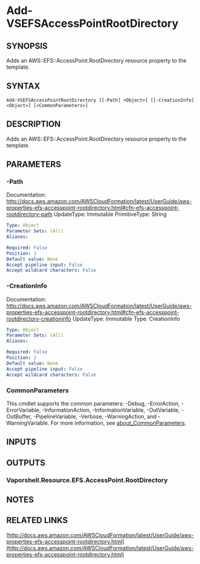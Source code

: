 # Add-VSEFSAccessPointRootDirectory

## SYNOPSIS
Adds an AWS::EFS::AccessPoint.RootDirectory resource property to the template.

## SYNTAX

```
Add-VSEFSAccessPointRootDirectory [[-Path] <Object>] [[-CreationInfo] <Object>] [<CommonParameters>]
```

## DESCRIPTION
Adds an AWS::EFS::AccessPoint.RootDirectory resource property to the template.

## PARAMETERS

### -Path
Documentation: http://docs.aws.amazon.com/AWSCloudFormation/latest/UserGuide/aws-properties-efs-accesspoint-rootdirectory.html#cfn-efs-accesspoint-rootdirectory-path
UpdateType: Immutable
PrimitiveType: String

```yaml
Type: Object
Parameter Sets: (All)
Aliases:

Required: False
Position: 1
Default value: None
Accept pipeline input: False
Accept wildcard characters: False
```

### -CreationInfo
Documentation: http://docs.aws.amazon.com/AWSCloudFormation/latest/UserGuide/aws-properties-efs-accesspoint-rootdirectory.html#cfn-efs-accesspoint-rootdirectory-creationinfo
UpdateType: Immutable
Type: CreationInfo

```yaml
Type: Object
Parameter Sets: (All)
Aliases:

Required: False
Position: 2
Default value: None
Accept pipeline input: False
Accept wildcard characters: False
```

### CommonParameters
This cmdlet supports the common parameters: -Debug, -ErrorAction, -ErrorVariable, -InformationAction, -InformationVariable, -OutVariable, -OutBuffer, -PipelineVariable, -Verbose, -WarningAction, and -WarningVariable. For more information, see [about_CommonParameters](http://go.microsoft.com/fwlink/?LinkID=113216).

## INPUTS

## OUTPUTS

### Vaporshell.Resource.EFS.AccessPoint.RootDirectory
## NOTES

## RELATED LINKS

[http://docs.aws.amazon.com/AWSCloudFormation/latest/UserGuide/aws-properties-efs-accesspoint-rootdirectory.html](http://docs.aws.amazon.com/AWSCloudFormation/latest/UserGuide/aws-properties-efs-accesspoint-rootdirectory.html)

